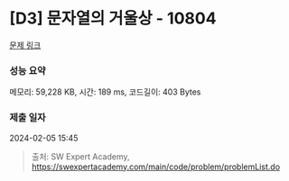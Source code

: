 # [D3] 문자열의 거울상 - 10804 

[문제 링크](https://swexpertacademy.com/main/code/problem/problemDetail.do?contestProbId=AXTC0x16D8EDFASe) 

### 성능 요약

메모리: 59,228 KB, 시간: 189 ms, 코드길이: 403 Bytes

### 제출 일자

2024-02-05 15:45



> 출처: SW Expert Academy, https://swexpertacademy.com/main/code/problem/problemList.do